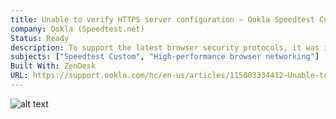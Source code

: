 ```yaml
---
title: Unable to verify HTTPS server configuration – Ookla Speedtest Custom
company: Ookla (Speedtest.net)
Status: Ready
description: To support the latest browser security protocols, it was important that vendors follow guidelines to ensure their server networking software could pass the routine security monitoring watchdog process developed by Ookla.
subjects: ["Speedtest Custom", "High-performance browser networking"]
Built With: ZenDesk
URL: https://support.ookla.com/hc/en-us/articles/115003334412-Unable-to-verify-HTTPS-server-configuration
---
```


![alt text](../../static/work/images/unable.png)
